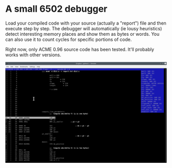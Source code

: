 # A small 6502 debugger

Load your compiled code with your source (actually a "report") file and then execute step by step.
The debugger will automatically (ie lousy heuristics) detect interesting memory places and
show them as bytes or words. You can also use it to count cycles for specific portions of code.

Right now, only ACME 0.96 source code has been tested. It'll probably works with other versions.

![](doc/screenshot.png)
